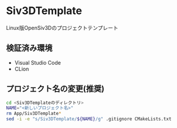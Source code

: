﻿# Siv3DTemplate

Linux版OpenSiv3Dのプロジェクトテンプレート

## 検証済み環境

- Visual Studio Code
- CLion

## プロジェクト名の変更(推奨)

```bash
cd <Siv3DTemplateのディレクトリ>
NAME="<新しいプロジェクト名>"
rm App/Siv3DTemplate*
sed -i -e "s/Siv3DTemplate/${NAME}/g" .gitignore CMakeLists.txt
```
